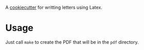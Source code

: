A [cookiecutter][] for writting letters using Latex.

# Usage

Just call `make` to create the PDF that will be in the `pdf` directory.

[cookiecutter]: https://github.com/audreyr/cookiecutter
